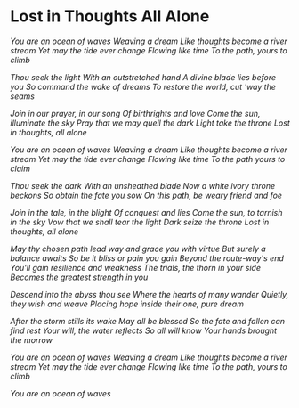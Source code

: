 # Lost in Thoughts All Alone
*You are an ocean of waves
Weaving a dream
Like thoughts become a river stream
Yet may the tide ever change
Flowing like time
To the path, yours to climb*

*Thou seek the light
With an outstretched hand
A divine blade lies before you
So command the wake of dreams
To restore the world, cut 'way the seams*

*Join in our prayer, in our song
Of birthrights and love
Come the sun, illuminate the sky
Pray that we may quell the dark
Light take the throne
Lost in thoughts, all alone*

*You are an ocean of waves
Weaving a dream
Like thoughts become a river stream
Yet may the tide ever change
Flowing like time
To the path yours to claim*

*Thou seek the dark
With an unsheathed blade
Now a white ivory throne beckons
So obtain the fate you sow
On this path, be weary friend and foe*

*Join in the tale, in the blight
Of conquest and lies
Come the sun, to tarnish in the sky
Vow that we shall tear the light
Dark seize the throne
Lost in thoughts, all alone*

*May thy chosen path lead way and grace you with virtue
But surely a balance awaits
So be it bliss or pain you gain
Beyond the route-way's end
You'll gain resilience and weakness
The trials, the thorn in your side
Becomes the greatest strength in you*

*Descend into the abyss thou see
Where the hearts of many wander
Quietly, they wish and weave
Placing hope inside their one, pure dream*

*After the storm stills its wake
May all be blessed
So the fate and fallen can find rest
Your will, the water reflects
So all will know
Your hands brought the morrow*

*You are an ocean of waves
Weaving a dream
Like thoughts become a river stream
Yet may the tide ever change
Flowing like time
To the path, yours to climb*

*You are an ocean of waves*

